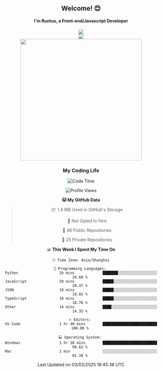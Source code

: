 

<div align="center">
    <div>    
        <h2>Welcome! 😊</h2>
        <h4> I'm Runtus, a Front-end/Javascript Developer</h4>
        <a href="https://github.com/antvis/g2">
            <img src="https://img.shields.io/endpoint?url=https://awards.antv.vision/runtus-g2-contributor.json" />
        </a>
    </div>
    <img style="width=100%" src="https://github.com/user-attachments/assets/96bbb592-d82f-4a25-bfe7-39362c279943"> </img>
</div>


<div align="center">
<img src="https://github-readme-stats.vercel.app/api?username=Runtus&show_icons=true&theme=tokyonight" width=400 />
</div>

<div align="center">
<h3>My Coding Life</h3>

<!--START_SECTION:waka-->
![Code Time](http://img.shields.io/badge/Code%20Time-426%20hrs%2022%20mins-blue)

![Profile Views](http://img.shields.io/badge/Profile%20Views-0-blue)

**🐱 My GitHub Data** 

> 📦 1.4 MB Used in GitHub's Storage 
 > 
> 🚫 Not Opted to Hire
 > 
> 📜 46 Public Repositories 
 > 
> 🔑 25 Private Repositories 
 > 
📊 **This Week I Spent My Time On** 

```text
🕑︎ Time Zone: Asia/Shanghai

💬 Programming Languages: 
Python                   26 mins             ███████░░░░░░░░░░░░░░░░░░   26.68 % 
JavaScript               20 mins             █████░░░░░░░░░░░░░░░░░░░░   20.47 % 
JSON                     18 mins             █████░░░░░░░░░░░░░░░░░░░░   18.82 % 
TypeScript               18 mins             █████░░░░░░░░░░░░░░░░░░░░   18.76 % 
Other                    14 mins             ████░░░░░░░░░░░░░░░░░░░░░   14.35 % 

🔥 Editors: 
VS Code                  1 hr 40 mins        █████████████████████████   100.00 % 

💻 Operating System: 
Windows                  1 hr 38 mins        █████████████████████████   98.62 % 
Mac                      1 min               ░░░░░░░░░░░░░░░░░░░░░░░░░   01.38 % 
```


 Last Updated on 03/03/2025 18:45:38 UTC
<!--END_SECTION:waka-->
</div>
